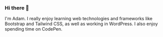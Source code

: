 ### Hi there 👋

I'm Adam. I really enjoy learning web technologies and frameworks like Bootstrap and Tailwind CSS, as well as working in WordPress. I also enjoy spending time on CodePen.
